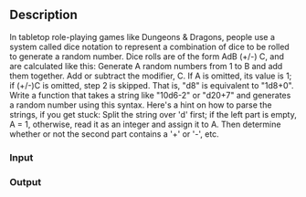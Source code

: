 ## Description
In tabletop role-playing games like Dungeons & Dragons, people use a system called dice notation to represent a combination of dice to be rolled to generate a random number. Dice rolls are of the form AdB (+/-) C, and are calculated like this:
Generate A random numbers from 1 to B and add them together.
Add or subtract the modifier, C.
If A is omitted, its value is 1; if (+/-)C is omitted, step 2 is skipped. That is, "d8" is equivalent to "1d8+0".
Write a function that takes a string like "10d6-2" or "d20+7" and generates a random number using this syntax.
Here's a hint on how to parse the strings, if you get stuck:
Split the string over 'd' first; if the left part is empty, A = 1,
otherwise, read it as an integer and assign it to A. Then determine
whether or not the second part contains a '+' or '-', etc.

### Input

### Output